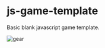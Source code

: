 # js-game-template
Basic blank javascript game template.

![gear](https://user-images.githubusercontent.com/11281480/137620675-2086a4e8-cb56-45e9-a61f-1c3e9a7e4a52.png)


